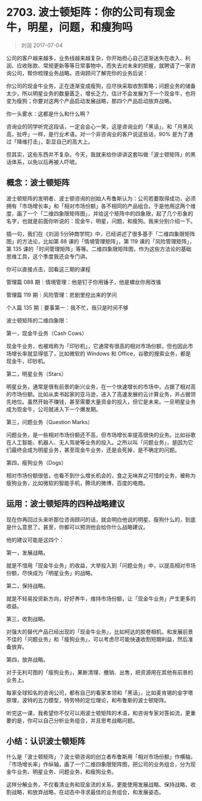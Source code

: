 # 2703. 波士顿矩阵：你的公司有现金牛，明星，问题，和瘦狗吗

> 刘润
2017-07-04

公司的客户越来越多，业务线越来越复杂，你开始担心自己逐渐迷失在收入、利润、应收账款、常规更新等等日常事物中，而失去对未来的把握，就聘请了一家咨询公司，帮你梳理业务战略。咨询顾问了解完你的业务后说：

你公司的现金牛业务，正在逐渐变成瘦狗，应尽快采取收割策略；问题业务的储备太少，所以明星业务的数量匮乏，增长乏力，估计不会发展为下一个现金牛，也将变为瘦狗；你要对这两个产品启动发展战略，那四个产品启动放弃战略。

你一头雾水：这都是什么和什么啊？

咨询业的同学听完这段话，一定会会心一笑，这是咨询业的「黑话」，和「月黑风高，扯呼」一样，是行业术语。对一个非咨询业的客户说这些话，90% 是为了通过「降维打击」，彰显自己的高大上。

但其实，这些东西并不复杂。今天，我就来给你讲讲这套叫做「波士顿矩阵」的黑话体系，以免以后再被人吓唬。

## 概念：波士顿矩阵

波士顿矩阵的发明者、波士顿咨询的创始人布鲁斯认为：公司若要取得成功，必须拥有「市场增长率」和「相对市场份额」各不相同的产品组合。于是他用这两个维度，画了一个「二维四象限矩阵图」，并给这个矩阵中的四象限，起了几个形象的名字，也就是前面你听说的：现金牛，明星，问题，和瘦狗。我来分别介绍一下。

插一句，我们在《刘润·5分钟商学院》中，已经讲述了很多基于「二维四象限矩阵图」的方法论，比如第 88 课的「情境管理矩阵」，第 119 课的「风险管理矩阵」，第 135 课的「时间管理矩阵」等等。二维四象限矩阵图，作为这些方法论的基础思维工具，这个季度我还会专门讲。

你可以直接点击，回看这三期的课程

管理篇 088 期｜情境管理：他是钉子你用锤子，他是螺丝你用改锥

管理篇 119 期｜风险管理：悲剧里挖出来的学问

个人篇 135 期｜要事第一：我不忙，我只是时间不够

波士顿矩阵的二维四象限：

第一，现金牛业务（Cash Cows）

现金牛业务，也被戏称为「印钞机」，它通常有很高的相对市场份额，但也因此市场增长率就显得低了，比如微软的 Windows 和 Office，谷歌的搜索业务，都是现金牛，印钞机。

第二，明星业务（Stars）

明星业务，通常是很有前景的新兴业务，在一个快速增长的市场中，占据了相对高的市场份额。比如从卖书起家的亚马逊，进入了高速发展的云计算业务，并占据领先地位。虽然开始不赚钱，甚至需要大量资金的投入，但它是未来。一旦明星业务成为现金牛，公司就进入下一个爆发期。

第三，问题业务（Question Marks）

问题业务，是一些相对市场份额还不高，但市场增长率提高很快的业务。比如谷歌在人工智能、机器人、无人驾驶等业务的投入。之所以叫「问题业务」，是因为它们最终会成为明星业务，甚至现金牛业务，还是会死掉，是不确定的问题。

第四，瘦狗业务（Dogs）

相对市场份额很低，也看不到什么增长机会的，食之无味弃之可惜的业务，被称为瘦狗业务，比如微软的智能手机，腾讯的微博，百度的电商。

## 运用：波士顿矩阵的四种战略建议

现在你再回过头来听那位咨询顾问的话，就会明白他说的明星、瘦狗什么的，到底是什么意思了。甚至，你都可以预测他会给你什么战略建议。

他的建议可能是这四个：

第一，发展战略。

就是不惜用「现金牛业务」的收益，大举投入到「问题业务」中，以提高相对市场份额，尽快成为「明星业务」的战略。

第二，保持战略。

就是不轻易投资新方向，好好养牛，维持市场份额，让「现金牛业务」产生更多的收益。

第三，收割战略。

对强大的替代产品已经出现的「现金牛业务」，比如柯达的胶卷相机，和发展前景不佳的「问题业务」和「瘦狗业务」，可以考虑尽可能快速收割短期利益，然后准备放弃。

第四，放弃战略。

对于无利可图的「瘦狗业务」，果断清理、撤销、出售，把资源用在其他有前景的业务上。

每家全球知名的咨询公司，都有自己的看家本领和「黑话」，比如麦肯锡的金字塔原理，波特的五力模型，特劳特的定位理论，和布鲁斯的波士顿矩阵。

听完这一课，我希望你不仅可以用波士顿矩阵的术语，和咨询专家对答如流，更重要的是，你可以自己分析业务组合，并且思考战略问题。

## 小结：认识波士顿矩阵

什么是「波士顿矩阵」？波士顿咨询的创立者布鲁斯用「相对市场份额」作横轴，「市场增长率」作纵轴，画了一个二维四象限矩阵图，把公司的业务组合，分为现金牛业务、明星业务、问题业务，和瘦狗业务。

这样分解业务，不仅看清业务和现金流的关系，更能使用发展战略、保持战略、收割战略，和放弃战略，在动态中寻求最佳的业务组合，和发展姿态。




